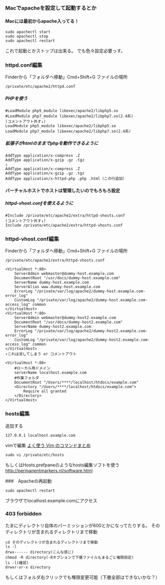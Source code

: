 ### Macでapacheを設定して起動するとか

#### Macには最初からapache入ってる！
```
sudo apachectl start
sudo apachectl stop
sudo apachectl restart
```
これで起動とかストップは出来る。
でも色々設定必要っす。

### httpd.conf編集
Finderから「フォルダへ移動」Cmd+Shift+G
ファイルの場所

```
/private/etc/apache2/httpd.conf
```

##### PHPを使う
```
#LoadModule php5_module libexec/apache2/libphp5.so
#LoadModule php7_module libexec/apache2/libphp7.so(2.4系)
(コメントアウト外す↓)
LoadModule php5_module libexec/apache2/libphp5.so
LoadModule php7_module libexec/apache2/libphp7.so(2.4系)
```

##### 拡張子がhtmlのままでphpを動作できるように
```
AddType application/x-compress .Z
AddType application/x-gzip .gz .tgz
↓
AddType application/x-compress .Z
AddType application/x-gzip .gz .tgz
AddType application/x-httpd-php .php .html（この行追加）
```


#### バーチャルホストでホストは管理したいのでもろもろ設定

##### httpd-vhost.confを使えるように
```
#Include /private/etc/apache2/extra/httpd-vhosts.conf
(コメントアウト外す↓)
Include /private/etc/apache2/extra/httpd-vhosts.conf
```

### httpd-vhost.conf編集
Finderから「フォルダへ移動」Cmd+Shift+G
ファイルの場所

```
/private/etc/apache2/extra/httpd-vhosts.conf
```

```
<VirtualHost *:80>
    ServerAdmin webmaster@dummy-host.example.com
    DocumentRoot "/usr/docs/dummy-host.example.com"
    ServerName dummy-host.example.com
    ServerAlias www.dummy-host.example.com
    ErrorLog "/private/var/log/apache2/dummy-host.example.com-error_log"
    CustomLog "/private/var/log/apache2/dummy-host.example.com-access_log" common
</VirtualHost>
<VirtualHost *:80>
    ServerAdmin webmaster@dummy-host2.example.com
    DocumentRoot "/usr/docs/dummy-host2.example.com"
    ServerName dummy-host2.example.com
    ErrorLog "/private/var/log/apache2/dummy-host2.example.com-error_log"
    CustomLog "/private/var/log/apache2/dummy-host2.example.com-access_log" common
</VirtualHost>
↑これは消してしまう or コメントアウト

<VirtualHost *:80>
    #ローカル用ドメイン
    serverName localhost.example.com
    #作業フォルダ
    DocumentRoot "/Users/****/localhost/htdocs/example.com"
	<Directory "/Users/****/localhost/htdocs/example.com">
		Require all granted
	</Directory>
</VirtualHost>
```

### hosts編集
追加する
```
127.0.0.1 localhost.example.com
```

vimで編集
[よく使う Vim のコマンドまとめ](https://qiita.com/hide/items/5bfe5b322872c61a6896)
```
sudo vi /private/etc/hosts
```

もしくはHosts.prefpaneのようなhosts編集ソフトを使う
<http://permanentmarkers.nl/software.html>

###　Apacheの再起動
```
sudo apachectl restart
```

ブラウザでlocalhost.example.comにアクセス


### 403 forbidden
たまにディレクトリ自体のパーミッションが600とかになってたりする。
そのディレクトリが含まれるディレクトリまで移動
```
cd そのディレクトリが含まれるディレクトリまで移動
ls -l
drwx------ directory(こんな感じ)
chmod -R directory(-Rオプションで下層ファイルもまるごと権限設定)
ls -l(確認)
drwxr-xr-x directory
```
もしくはフォルダ右クリックでも権限変更可能（下層全部はできないかな？）

